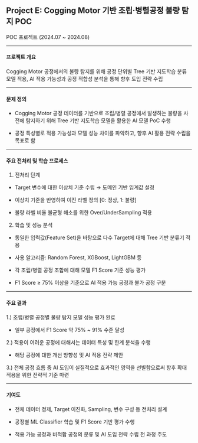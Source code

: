 ## Project E: Cogging Motor 기반 조립·병렬공정 불량 탐지 POC
  POC 프로젝트 (2024.07 ~ 2024.08)
  
--- 

#### 프로젝트 개요

Cogging Motor 공정에서의 불량 탐지를 위해 공정 단위별 Tree 기반 지도학습 분류 모델 적용, AI 적용 가능성과 공정 적합성 분석을 통해 향후 도입 전략 수립

---

#### 문제 정의

- Cogging Motor 공정 데이터를 기반으로 조립/병렬 공정에서 발생하는 불량을 사전에 탐지하기 위해 Tree 기반 지도학습 모델을 활용한 AI 모델 PoC 수행

- 공정 특성별로 적용 가능성과 모델 성능 차이를 파악하고, 향후 AI 활용 전략 수립을 목표로 함

--- 

#### 주요 전처리 및 학습 프로세스

1. 전처리 단계
   
- Target 변수에 대한 이상치 기준 수립 → 도메인 기반 임계값 설정

- 이상치 기준을 반영하여 이진 라벨 정의 [0: 정상, 1: 불량]

- 불량 라벨 비율 불균형 해소를 위한 Over/UnderSampling 적용

2. 학습 및 성능 분석
   
- 동일한 입력값(Feature Set)을 바탕으로 다수 Target에 대해 Tree 기반 분류기 적용

- 사용 알고리즘: Random Forest, XGBoost, LightGBM 등

- 각 조립/병렬 공정 조합에 대해 모델 F1 Score 기준 성능 평가

- F1 Score ≥ 75% 이상을 기준으로 AI 적용 가능 공정과 불가 공정 구분

---

#### 주요 결과

1.) 조립/병렬 공정별 불량 탐지 모델 성능 평가 완료

- 일부 공정에서 F1 Score 약 75% ~ 91% 수준 달성

2.) 적용이 어려운 공정에 대해서는 데이터 특성 및 한계 분석을 수행

- 해당 공정에 대한 개선 방향성 및 AI 적용 전략 제안

3.) 전체 공정 흐름 중 AI 도입이 실질적으로 효과적인 영역을 선별함으로써
향후 확대 적용을 위한 전략적 기준 마련

---

#### 기여도

- 전체 데이터 정제, Target 이진화, Sampling, 변수 구성 등 전처리 설계

- 공정별 ML Classifier 학습 및 F1 Score 기반 평가 수행

- 적용 가능 공정과 비적합 공정의 분류 및 AI 도입 전략 수립 전 과정 주도




